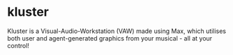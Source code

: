 # kluster

Kluster is a Visual-Audio-Workstation (VAW) made using Max, which utilises both user and agent-generated graphics from your musical - all at your control!
